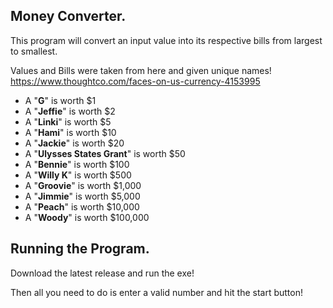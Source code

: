 ## **Money Converter.**
This program will convert an input value into its respective bills from largest to smallest.

Values and Bills were taken from here and given unique names!
https://www.thoughtco.com/faces-on-us-currency-4153995

* A "**G**" is worth $1
* A "**Jeffie**" is worth $2
* A "**Linki**" is worth $5
* A "**Hami**" is worth $10
* A "**Jackie**" is worth $20
* A "**Ulysses States Grant**" is worth $50 
* A "**Bennie**" is worth $100
* A "**Willy K**" is worth $500
* A "**Groovie**" is worth $1,000
* A "**Jimmie**" is worth $5,000
* A "**Peach**" is worth $10,000
* A "**Woody**" is worth $100,000

## **Running the Program.**
Download the latest release and run the exe!

Then all you need to do is enter a valid number and hit the start button!
